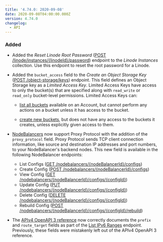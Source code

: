 ```yaml
---
title: '4.74.0: 2020-09-08'
date: 2020-09-08T04:00:00.000Z
version: 4.74.0
changelog:
  - API
---
```


### Added

* Added the *Reset Linode Root Password* ([POST /linode/instances/{linodeId}/password](https://www.linode.com/docs/api/linode-instances/#linode-root-password-reset)) endpoint to the *Linode Instances* collection. Use this endpoint to reset the root password for a Linode.

* Added the `bucket_access` field to the *Create an Object Storage Key* ([POST /object-storage/keys](https://www.linode.com/docs/api/object-storage/#object-storage-key-create)) endpoint. This field defines an Object Storage key as a *Limited Access Key*. Limited Access Keys have access to only the bucket(s) that are specified along with `read_write` or `read_only` bucket-level permissions. Limited Access Keys can:

    * [list all buckets](https://www.linode.com/docs/api/object-storage/#object-storage-buckets-list) available on an Account, but cannot perform any actions on a bucket unless it has access to the bucket.

    * [create new buckets](https://www.linode.com/docs/api/object-storage/#object-storage-bucket-create), but does not have any access to the buckets it creates, unless explicitly given access to them.

* [NodeBalancers](https://www.linode.com/products/nodebalancers/) now support Proxy Protocol with the addition of the `proxy_protocol` field. Proxy Protocol sends TCP client connection information, like source and destination IP addresses and port numbers, to your NodeBalancer's backend nodes. This new field is available in the following NodeBalancer endpoints:

    * List Configs ([GET /nodebalancers/{nodeBalancerId}/configs](https://www.linode.com/docs/api/nodebalancers/#configs-list))
    * Create Config ([POST /nodebalancers/{nodeBalancerId}/configs](https://www.linode.com/docs/api/nodebalancers/#config-create))
    * View Config ([GET /nodebalancers/{nodeBalancerId}/configs/{configId}](https://www.linode.com/docs/api/nodebalancers/#config-view))
    * Update Config ([PUT /nodebalancers/{nodeBalancerId}/configs/{configId}](https://www.linode.com/docs/api/nodebalancers/#config-update))
    * Delete Config ([DELETE /nodebalancers/{nodeBalancerId}/configs/{configId}](https://www.linode.com/docs/api/nodebalancers/#config-delete))
    * Rebuild Config ([POST /nodebalancers/{nodeBalancerId}/configs/{configId}/rebuild](https://www.linode.com/docs/api/nodebalancers/#config-rebuild))

* The [APIv4 OpenAPI 3 reference](https://github.com/linode/linode-api-docs) now correctly documents the `prefix` and `route_target` fields as part of the [List IPv6 Ranges](https://www.linode.com/docs/api/networking/#ipv6-ranges-list) endpoint. Previously, these fields were mistakenly left out of the APIv4 OpenAPI 3 reference.
